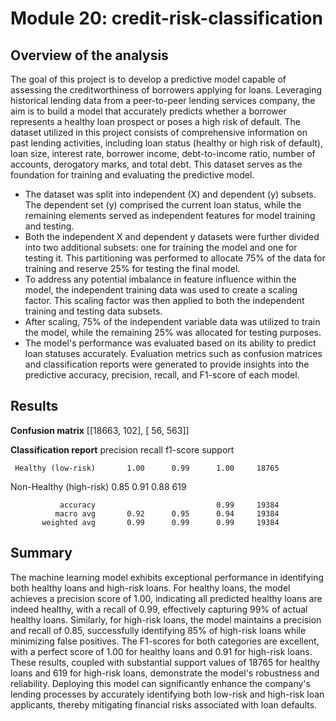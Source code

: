 # Module 20: credit-risk-classification

## Overview of the analysis
The goal of this project is to develop a predictive model capable of assessing the creditworthiness of borrowers applying for loans. Leveraging historical lending data from a peer-to-peer lending services company, the aim is to build a model that accurately predicts whether a borrower represents a healthy loan prospect or poses a high risk of default.
The dataset utilized in this project consists of comprehensive information on past lending activities, including loan status (healthy or high risk of default), loan size, interest rate, borrower income, debt-to-income ratio, number of accounts, derogatory marks, and total debt. This dataset serves as the foundation for training and evaluating the predictive model. 
- The dataset was split into independent (X) and dependent (y) subsets. The dependent set (y) comprised the current loan status, while the remaining elements served as independent features for model training and testing.
- Both the independent X and dependent y datasets were further divided into two additional subsets: one for training the model and one for testing it. This partitioning was performed to allocate 75% of the data for training and reserve 25% for testing the final model.
- To address any potential imbalance in feature influence within the model, the independent training data was used to create a scaling factor. This scaling factor was then applied to both the independent training and testing data subsets.
- After scaling, 75% of the independent variable data was utilized to train the model, while the remaining 25% was allocated for testing purposes.
- The model's performance was evaluated based on its ability to predict loan statuses accurately. Evaluation metrics such as confusion matrices and classification reports were generated to provide insights into the predictive accuracy, precision, recall, and F1-score of each model.

## Results
**Confusion matrix** 
[[18663,   102],
[   56,   563]]

**Classification report**
                         precision    recall  f1-score   support

     Healthy (low-risk)       1.00      0.99      1.00     18765
Non-Healthy (high-risk)       0.85      0.91      0.88       619

               accuracy                           0.99     19384
              macro avg       0.92      0.95      0.94     19384
           weighted avg       0.99      0.99      0.99     19384
           
## Summary
The machine learning model exhibits exceptional performance in identifying both healthy loans and high-risk loans. For healthy loans, the model achieves a precision score of 1.00, indicating all predicted healthy loans are indeed healthy, with a recall of 0.99, effectively capturing 99% of actual healthy loans. Similarly, for high-risk loans, the model maintains a precision and recall of 0.85, successfully identifying 85% of high-risk loans while minimizing false positives. The F1-scores for both categories are excellent, with a perfect score of 1.00 for healthy loans and 0.91 for high-risk loans. These results, coupled with substantial support values of 18765 for healthy loans and 619 for high-risk loans, demonstrate the model's robustness and reliability. Deploying this model can significantly enhance the company's lending processes by accurately identifying both low-risk and high-risk loan applicants, thereby mitigating financial risks associated with loan defaults.
